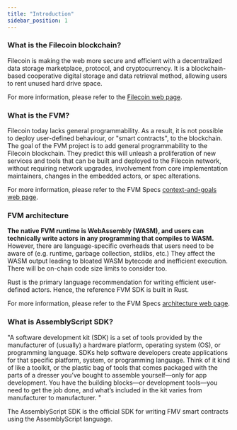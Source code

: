 ```yaml
---
title: "Introduction"
sidebar_position: 1
---
```

### What is the Filecoin blockchain?
Filecoin is making the web more secure and efficient with a decentralized data storage marketplace, protocol, and cryptocurrency.
It is a blockchain-based cooperative digital storage and data retrieval method, allowing users to rent unused hard drive space.

For more information, please refer to the [Filecoin web page](https://filecoin.io).

### What is the FVM?
Filecoin today lacks general programmability. As a result, it is not possible to deploy user-defined behaviour, or "smart contracts", to the blockchain. The goal of the FVM project is to add general programmability to the Filecoin blockchain.
They predict this will unleash a proliferation of new services and tools that can be built and deployed to the Filecoin network, without requiring network upgrades, involvement from core implementation maintainers, changes in the embedded actors, or spec alterations.

For more information, please refer to the FVM Specs [context-and-goals web page](https://github.com/filecoin-project/fvm-specs#context-and-goals).

### FVM architecture
**The native FVM runtime is WebAssembly (WASM), and users can technically write actors in any programming that compiles to WASM.**
However, there are language-specific overheads that users need to be aware of (e.g. runtime, garbage collection, stdlibs, etc.) They affect the WASM output leading to bloated WASM bytecode and inefficient execution. There will be on-chain code size limits to consider too.

Rust is the primary language recommendation for writing efficient user-defined actors. Hence, the reference FVM SDK is built in Rust.

For more information, please refer to the FVM Specs [architecture web page](https://github.com/filecoin-project/fvm-specs/blob/main/01-architecture.md).

### What is AssemblyScript SDK?

"A software development kit (SDK) is a set of tools provided by the manufacturer of (usually) a hardware platform, operating system (OS), or programming language.
SDKs help software developers create applications for that specific platform, system, or programming language. Think of it kind of like a toolkit, or the plastic bag of tools that comes packaged with the parts of a dresser you’ve bought to assemble yourself—only for app development. You have the building blocks—or development tools—you need to get the job done, and what’s included in the kit varies from manufacturer to manufacturer. "

The AssemblyScript SDK is the official SDK for writing FMV smart contracts using the AssemblyScript language.
